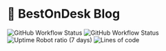 # 📎 BestOnDesk Blog
![GitHub Workflow Status](https://img.shields.io/github/workflow/status/bestondesk/gatsby-bod/build-deploy?label=master%20build&logo=github)
![GitHub Workflow Status](https://img.shields.io/github/workflow/status/bestondesk/gatsby-bod/build-deploy-staging?label=staging%20build&logo=github)
![Uptime Robot ratio (7 days)](https://img.shields.io/uptimerobot/ratio/7/m788675307-d3660fea01a9834f92d35a9d)
![Lines of code](https://img.shields.io/tokei/lines/github/bestondesk/gatsby-bod?label=total%20lines%20of%20code)